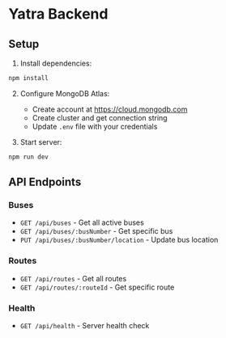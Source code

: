 # Yatra Backend

## Setup

1. Install dependencies:
```bash
npm install
```

2. Configure MongoDB Atlas:
   - Create account at https://cloud.mongodb.com
   - Create cluster and get connection string
   - Update `.env` file with your credentials

3. Start server:
```bash
npm run dev
```

## API Endpoints

### Buses
- `GET /api/buses` - Get all active buses
- `GET /api/buses/:busNumber` - Get specific bus
- `PUT /api/buses/:busNumber/location` - Update bus location

### Routes
- `GET /api/routes` - Get all routes
- `GET /api/routes/:routeId` - Get specific route

### Health
- `GET /api/health` - Server health check